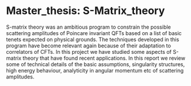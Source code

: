 # Master_thesis: S-Matrix_theory

S-matrix theory was an ambitious program to constrain the possible scattering amplitudes
of Poincare invariant QFTs based on a list of basic tenets expected on physical grounds. The
techniques developed in this program have become relevant again because of their adaptation
to correlators of CFTs. In this project we have studied some aspects of S-matrix theory
that have found recent applications. In this report we review some of technical details of
the basic assumptions, singularity structures, high energy behaviour, analyticity in angular
momentum etc of scattering amplitudes.
